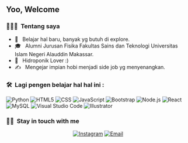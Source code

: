 <h2> Yoo, Welcome</h2>

<h3> 👨🏻‍💻 &nbsp;Tentang saya </h3>

- 🤔 &nbsp; Belajar hal baru, banyak yg butuh di explore.
- 🎓 &nbsp; Alumni Jurusan Fisika Fakultas Sains dan Teknologi Universitas Islam Negeri Alauddin Makassar.
- 🌱 &nbsp; Hidroponik Lover :)
- ✍️ &nbsp; Mengejar impian hobi menjadi side job yg menyenangkan.

<h3> 🛠 &nbsp;Lagi pengen belajar hal hal ini :</h3>

  ![Python](https://img.shields.io/badge/-Python-333333?style=flat&logo=python)
  ![HTML5](https://img.shields.io/badge/-HTML5-333333?style=flat&logo=HTML5)
  ![CSS](https://img.shields.io/badge/-CSS-333333?style=flat&logo=CSS3&logoColor=1572B6)
  ![JavaScript](https://img.shields.io/badge/-JavaScript-333333?style=flat&logo=javascript)
  ![Bootstrap](https://img.shields.io/badge/-Bootstrap-333333?style=flat&logo=bootstrap&logoColor=563D7C)
  ![Node.js](https://img.shields.io/badge/-Node.js-333333?style=flat&logo=node.js)
  ![React](https://img.shields.io/badge/-React-333333?style=flat&logo=react)
  ![MySQL](https://img.shields.io/badge/-MySQL-333333?style=flat&logo=mysql)
  ![Visual Studio Code](https://img.shields.io/badge/-Visual%20Studio%20Code-333333?style=flat&logo=visual-studio-code&logoColor=007ACC)
  ![Illustrator](https://img.shields.io/badge/-Illustrator-333333?style=flat&logo=adobe-illustrator)

<h3> 🤝🏻 &nbsp;Stay in touch with me </h3>

<p align="center">
<a href="https://www.instagram.com/moeharif/"><img alt="Instagram" src="https://img.shields.io/badge/Instagram-moeharif-blue?style=flat-square&logo=instagram"></a>
<a href="mailto:moeh.arif.usman@gmail.com"><img alt="Email" src="https://img.shields.io/badge/Email-moeh.arif.usman@gmail.com-blue?style=flat-square&logo=gmail"></a>
</p>
